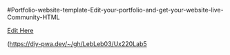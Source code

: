 
#Portfolio-website-template-Edit-your-portfolio-and-get-your-website-live-Community-HTML

[Edit Here](https://diy-pwa.dev/~/gh/LebLeb03/LebLeb03-github.io)


(https://diy-pwa.dev/~/gh/LebLeb03/Ux220Lab5
